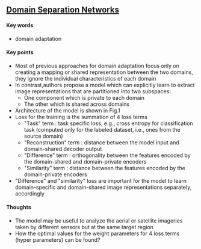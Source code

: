 ## [Domain Separation Networks](https://arxiv.org/abs/1608.06019)

#### Key words

- domain adaptation

#### Key points

- Most of previous approaches for domain adaptation focus only on creating a mapping or shared representation between the two domains, they ignore the individual characteristics of each domain
- In contrast,authors propose a model which can explicitly learn to extract image representations that are partitioned into two subspaces: 
	- One component which is private to each domain 
	- The other which is shared across domains
- Architecture of the model is shown in Fig.1
- Loss for the training is the summation of 4 loss terms
	- "Task" term : task specific loss, e.g., cross entropy for classification task (computed only for the labeled dataset, i.e., ones from the source domain)
	- "Reconstruction" term : distance between the model input and domain-shared decoder output
	- "Difference" term : orthogonality between the features encoded by the domain-shared and domain-private encoders
	- "Similarity" term : distance between the features encoded by the domain-private encoders
- "Difference" and "similarity" loss are important for the model to learn domain-specific and domain-shared image representations separately, accordingly

#### Thoughts

- The model may be useful to analyze the aerial or satellite imageries taken by different sensors but at the same target region
- How the optimal values for the weight parameters for 4 loss terms (hyper parameters) can be found?
